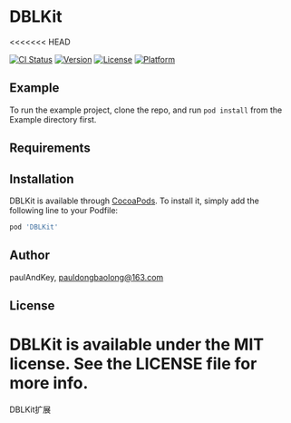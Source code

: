 # DBLKit
<<<<<<< HEAD

[![CI Status](https://img.shields.io/travis/paulAndKey/DBLKit.svg?style=flat)](https://travis-ci.org/paulAndKey/DBLKit)
[![Version](https://img.shields.io/cocoapods/v/DBLKit.svg?style=flat)](https://cocoapods.org/pods/DBLKit)
[![License](https://img.shields.io/cocoapods/l/DBLKit.svg?style=flat)](https://cocoapods.org/pods/DBLKit)
[![Platform](https://img.shields.io/cocoapods/p/DBLKit.svg?style=flat)](https://cocoapods.org/pods/DBLKit)

## Example

To run the example project, clone the repo, and run `pod install` from the Example directory first.

## Requirements

## Installation

DBLKit is available through [CocoaPods](https://cocoapods.org). To install
it, simply add the following line to your Podfile:

```ruby
pod 'DBLKit'
```

## Author

paulAndKey, pauldongbaolong@163.com

## License

DBLKit is available under the MIT license. See the LICENSE file for more info.
=======
DBLKit扩展
 
